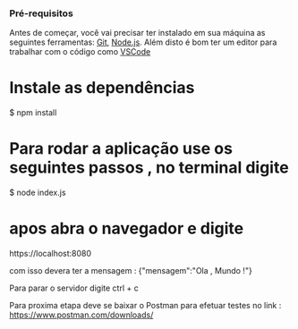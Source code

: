 ### Pré-requisitos

Antes de começar, você vai precisar ter instalado em sua máquina as seguintes ferramentas:
[Git](https://git-scm.com), [Node.js](https://nodejs.org/en/). 
Além disto é bom ter um editor para trabalhar com o código como [VSCode](https://code.visualstudio.com/)


# Instale as dependências
$ npm install


# Para rodar a aplicação   use os seguintes passos ,  no terminal  digite 

$ node index.js

#  apos abra o navegador e digite 

https://localhost:8080

com isso devera ter a mensagem  : {"mensagem":"Ola , Mundo !"}

Para parar  o servidor  digite ctrl + c

Para proxima etapa deve se baixar o Postman para efetuar testes  no link : https://www.postman.com/downloads/
